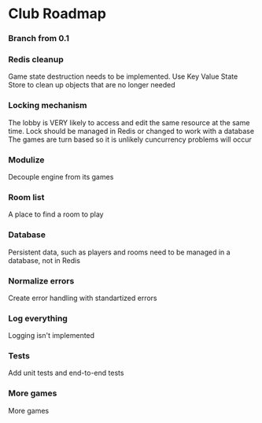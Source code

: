 # Club Roadmap

### Branch from 0.1

### Redis cleanup
Game state destruction needs to be implemented. Use Key Value State Store to clean up objects that are no longer needed

### Locking mechanism
The lobby is VERY likely to access and edit the same resource at the same time.
Lock should be managed in Redis or changed to work with a database
The games are turn based so it is unlikely cuncurrency problems will occur

### Modulize
Decouple engine from its games

### Room list
A place to find a room to play

### Database
Persistent data, such as players and rooms need to be managed in a database, not in Redis

### Normalize errors
Create error handling with standartized errors

### Log everything
Logging isn't implemented

### Tests
Add unit tests and end-to-end tests

### More games
More games
